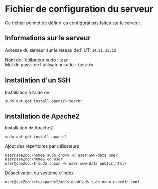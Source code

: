 # Fichier de configuration du serveur

Ce fichier permet de définir les configurations faites sur le serveur.

## Informations sur le serveur

Adresse du serveur sur le réseau de l'IUT: ```10.31.33.12```  

Nom de l'utilisateur sudo : ```user```  
Mot de passe de l'utilisateur sudo : ```iutinfo```  

## Installation d'un SSH

Installation à l'aide de 

```terminal
sudo apt-get install openssh-server 
```

## Installation de Apache2

Installation de Apache2

```terminal
sudo apt-get install apache2
```

Ajout des répertoires par utilisateurs

```
user@saeZoo:/home$ sudo chown -R user:www-data user
user@saeZoo:/home& cd user
user@saeZoo:~$ sudo chown -R user:www-data public_html/
```

Désactivation du système d'index
```
user@saeZoo:/etc/apache2/mods-enabled$ sudo nano userdir.conf
```

